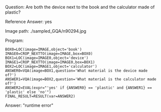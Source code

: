 Question: Are both the device next to the book and the calculator made of plastic?

Reference Answer: yes

Image path: ./sampled_GQA/n90294.jpg

Program:

```
BOX0=LOC(image=IMAGE,object='book')
IMAGE0=CROP_NEXTTO(image=IMAGE,box=BOX0)
BOX1=LOC(image=IMAGE0,object='device')
IMAGE1=CROP_NEXTTO(image=IMAGE0,box=BOX1)
BOX2=LOC(image=IMAGE1,object='calculator')
ANSWER0=VQA(image=BOX1,question='What material is the device made of?')
ANSWER1=VQA(image=BOX2,question='What material is the calculator made of?')
ANSWER2=EVAL(expr="'yes' if {ANSWER0} == 'plastic' and {ANSWER1} == 'plastic' else 'no'")
FINAL_RESULT=RESULT(var=ANSWER2)
```
Answer: "runtime error"

